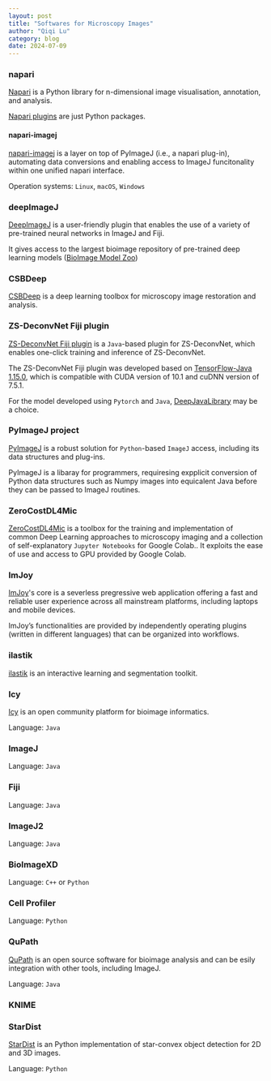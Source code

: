 ```yaml
---
layout: post
title: "Softwares for Microscopy Images"
author: "Qiqi Lu"
category: blog
date: 2024-07-09
---
```


### napari
[Napari](https://napari.org/stable/index.html) is a Python library for n-dimensional image visualisation, annotation, and analysis. 

[Napari plugins](https://napari.org/stable/plugins/building_a_plugin/first_plugin.html#what-is-a-plugin) are just Python packages.

#### napari-imagej
[napari-imagej](https://napari.imagej.net/en/latest/) is a layer on top of PyImageJ (i.e., a napari plug-in), automating data conversions and enabling access to ImageJ funcitonality within one unified napari interface.

Operation systems: `Linux`, `macOS`, `Windows`

### deepImageJ
[DeepImageJ](https://deepimagej.github.io/) is a user-friendly plugin that enables the use of a variety of pre-trained neural networks in ImageJ and Fiji.

It gives access to the largest bioimage repository of pre-trained deep learning models ([BioImage Model Zoo](https://bioimage.io/#/))

### CSBDeep
[CSBDeep](https://csbdeep.bioimagecomputing.com/) is a deep learning toolbox for microscopy image restoration and analysis.

### ZS-DeconvNet Fiji plugin
[ZS-DeconvNet Fiji plugin](https://tristazeng.github.io/ZS-DeconvNet-page/Tutorial/#Fiji%20plugin) is a `Java`-based plugin for ZS-DeconvNet, which enables one-click training and inference of ZS-DeconvNet.

The ZS-DeconvNet Fiji plugin was developed based on [TensorFlow-Java 1.15.0](https://www.tensorflow.org/jvm?hl=zh-cn), which is compatible with CUDA version of 10.1 and cuDNN version of 7.5.1.

For the model developed using `Pytorch` and `Java`, [DeepJavaLibrary](https://www.tensorflow.org/jvm?hl=zh-cn) may be a choice.

### PyImageJ project
[PyImageJ](https://py.imagej.net/en/latest/index.html) is a robust solution for `Python`-based `ImageJ` access, including its data structures and plug-ins.

PyImageJ is a libaray for programmers, requiresing expplicit conversion of Python data structures such as Numpy images into equicalent Java before they can be passed to ImageJ routines.

### ZeroCostDL4Mic
[ZeroCostDL4Mic](https://github.com/HenriquesLab/ZeroCostDL4Mic/wiki) is a toolbox for the training and implementation of common Deep Learning approaches to microscopy imaging and a collection of self-explanatory `Jupyter Notebooks` for Google Colab.. It exploits the ease of use and access to GPU provided by Google Colab.

### ImJoy
[ImJoy](https://imjoy.io/#/)'s core is a severless pregressive web application offering a fast and reliable user experience across all mainstream platforms, including laptops and mobile devices.

ImJoy’s functionalities are provided by independently operating plugins (written in different languages) that can be organized into workflows.

### ilastik
[ilastik](https://www.ilastik.org/) is an interactive learning and segmentation toolkit.

### Icy
[Icy](https://icy.bioimageanalysis.org/) is an open community platform for bioimage informatics.

Language: `Java`

### ImageJ

Language: `Java`

### Fiji

Language: `Java`

### ImageJ2
Language: `Java`

### BioImageXD

Language: `C++` or `Python`

### Cell Profiler

Language: `Python`

### QuPath
[QuPath](https://qupath.github.io/) is an open source software for bioimage analysis and can be esily integration with other tools, including ImageJ.

Language: `Java`

### KNIME

### StarDist
[StarDist](https://github.com/stardist/stardist) is an Python implementation of star-convex object detection for 2D and 3D images.

Language: `Python`




